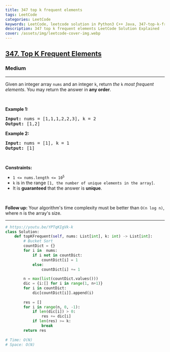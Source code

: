 ```yaml
---
title: 347 top k frequent elements
tags: LeetCode
categories: LeetCode
keywords: LeetCode, leetcode solution in Python3 C++ Java, 347-top-k-frequent-elements solution
description: 347 top k frequent elements LeetCode Solution Explained
cover: /assets/img/leetcode-cover-img.webp
---
```



<h2><a href="https://leetcode.com/problems/top-k-frequent-elements/">347. Top K Frequent Elements</a></h2><h3>Medium</h3><hr><div><p>Given an integer array <code>nums</code> and an integer <code>k</code>, return <em>the</em> <code>k</code> <em>most frequent elements</em>. You may return the answer in <strong>any order</strong>.</p>

<p>&nbsp;</p>
<p><strong>Example 1:</strong></p>
<pre><strong>Input:</strong> nums = [1,1,1,2,2,3], k = 2
<strong>Output:</strong> [1,2]
</pre><p><strong>Example 2:</strong></p>
<pre><strong>Input:</strong> nums = [1], k = 1
<strong>Output:</strong> [1]
</pre>
<p>&nbsp;</p>
<p><strong>Constraints:</strong></p>

<ul>
	<li><code>1 &lt;= nums.length &lt;= 10<sup>5</sup></code></li>
	<li><code>k</code> is in the range <code>[1, the number of unique elements in the array]</code>.</li>
	<li>It is <strong>guaranteed</strong> that the answer is <strong>unique</strong>.</li>
</ul>

<p>&nbsp;</p>
<p><strong>Follow up:</strong> Your algorithm's time complexity must be better than <code>O(n log n)</code>, where n is the array's size.</p>
</div>

---




```python
# https://youtu.be/YPTqKIgVk-k
class Solution:
    def topKFrequent(self, nums: List[int], k: int) -> List[int]:
        # Bucket Sort
        countDict = {}
        for i in  nums:
            if i not in countDict:
                countDict[i] = 1
            else:
                countDict[i] += 1
                
        n = max(list(countDict.values()))
        dic = {i:[] for i in range(1, n+1)}
        for i in countDict:
            dic[countDict[i]].append(i)
        
        res = []
        for i in range(n, 0, -1):
            if len(dic[i]) > 0:
                res += dic[i]
            if len(res) >= k: 
                break
        return res
    
# Time: O(N)
# Space: O(N)
```
